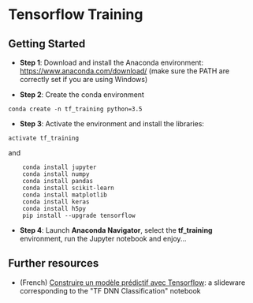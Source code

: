 # Tensorflow Training

## Getting Started

* **Step 1**: Download and install the Anaconda environment: https://www.anaconda.com/download/ (make sure the PATH are correctly set if you are using Windows)

* **Step 2**: Create the conda environment
```
conda create -n tf_training python=3.5 
```

* **Step 3**: Activate the environment and install the libraries:
```
activate tf_training
```
and
```
    conda install jupyter
    conda install numpy
    conda install pandas
    conda install scikit-learn
    conda install matplotlib
    conda install keras
    conda install h5py
    pip install --upgrade tensorflow 
```

* **Step 4**: Launch **Anaconda Navigator**, select the **tf_training** environment, run the Jupyter notebook and enjoy...

## Further resources
 
* (French) [Construire un modèle prédictif avec Tensorflow](https://www.slideshare.net/EricBustarret1/construire-un-modle-prdictif-avec-tensorflow): a slideware corresponding to the "TF DNN Classification" notebook
